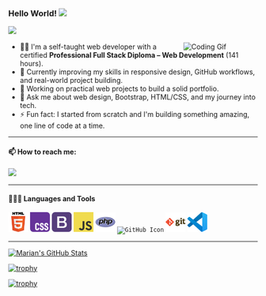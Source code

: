 ### Hello World! <img src="https://github.com/sciencepal/sciencepal/blob/master/assets/Hi.gif" width="29px">

![](https://komarev.com/ghpvc/?username=marianezzatdev&label=Profile%20Visits&color=blue&style=for-the-badge)

<img src="https://media1.giphy.com/media/v1.Y2lkPTc5MGI3NjExOGI3MnZsOG9lc3hhb3d5bGQ1eTFlNWV1b3ZndTZxdmN5ZmlxOTI0MSZlcD12MV9pbnRlcm5hbF9naWZfYnlfaWQmY3Q9Zw/LMcB8XospGZO8UQq87/giphy.gif" alt="Coding Gif" align="right" width="150" height="auto"/>


- 👩‍💻 I'm a self-taught web developer with a certified **Professional Full Stack Diploma – Web Development** (141 hours).
- 🌱 Currently improving my skills in responsive design, GitHub workflows, and real-world project building.
- 🚀 Working on practical web projects to build a solid portfolio.
- 💬 Ask me about web design, Bootstrap, HTML/CSS, and my journey into tech.
- ⚡ Fun fact: I started from scratch and I'm building something amazing, one line of code at a time.

---

#### 📫 How to reach me:

[<img src="https://img.icons8.com/color/48/000000/linkedin.png" width="3.5%"/>](https://www.linkedin.com/in/marianne-ezzat-79bb43241/)

---

#### 👩🏻‍💻 Languages and Tools <br />

<code><img height="40" src="https://raw.githubusercontent.com/github/explore/master/topics/html/html.png" alt="HTML"></code>
<code><img height="40" src="https://raw.githubusercontent.com/github/explore/master/topics/css/css.png" alt="CSS"></code>
<code><img height="40" src="https://raw.githubusercontent.com/github/explore/master/topics/bootstrap/bootstrap.png" alt="Bootstrap"></code>
<code><img height="40" src="https://raw.githubusercontent.com/github/explore/master/topics/javascript/javascript.png" alt="JavaScript"></code>
<code><img height="40" src="https://raw.githubusercontent.com/github/explore/master/topics/php/php.png" alt="PHP"></code>
<code><img height="40" src="https://cdn-icons-png.flaticon.com/512/25/25231.png" alt="GitHub Icon"></code>
<code><img height="40" src="https://raw.githubusercontent.com/github/explore/master/topics/git/git.png" alt="Git"></code>
<code><img height="40" src="https://raw.githubusercontent.com/github/explore/master/topics/visual-studio-code/visual-studio-code.png" alt="VS Code"></code>

---

[![Marian's GitHub Stats](https://github-readme-stats.vercel.app/api?username=marianezzatdev&show_icons=true&theme=radical)](https://github.com/marianezzatdev)

[![trophy](https://github-profile-trophy.vercel.app/?username=marianezzatdev&theme=juicyfresh&no-frame=true&row=1&&margin-w=20&no-bg=true)](https://github.com/marianezzatdev)

[![trophy](https://github-profile-trophy.vercel.app/?username=MarianEzzat&theme=juicyfresh&no-frame=true&row=1&&margin-w=20&no-bg=true)](https://github-profile-trophy.vercel.app/?username=MarianEzzat&theme=juicyfresh&no-frame=true&row=1&&margin-w=20&no-bg=true)
